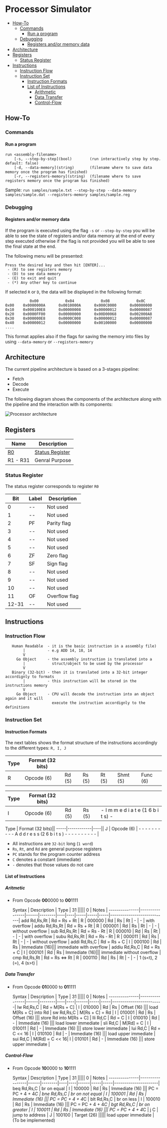 
# Processor Simulator

 - [How-To](#how-to)
   - [Commands](#commands)
     - [Run a program](#run-a-program)
   - [Debugging](#debugging)
     - [Registers and/or memory data](#registers-and-or-memory-data)
 - [Architecture](#architecture)
 - [Registers](#registers)
   - [Status Register](#status-register)
 - [Instructions](#instructions)
   - [Instruction Flow](#instruction-flow)
   - [Instruction Set](#instruction-set)
      - [Instruction Formats](#instruction-formats)
      - [List of Instructions](#list-of-instructions)
         - [Arithmetic](#list-of-instructions)
         - [Data Transfer](#data-transfer)
         - [Control-Flow](#control-flow)

## How-To

### Commands

#### Run a program

```
run <assembly-filename>
    [-s, --step-by-step](bool)        (run interactively step by step. default: false)
    [-d, --data-memory](string)       (filename where to save data memory once the program has finished)
    [-r, --registers-memory](string)  (filename where to save registers memory once the program has finished)
```
Sample: `run samples/sample.txt --step-by-step --data-memory samples/sample.dat --registers-memory samples/sample.reg`

### Debugging

#### Registers and/or memory data

If the program is executed using the flag `-s` or `--step-by-step` you will be able to see the state of registers and/or data memory at the end of every step executed otherwise if the flag is not provided you will be able to see the final state at the end.

The following menu will be presented:

```
Press the desired key and then hit [ENTER]...
 - (R) to see registers memory
 - (D) to see data memory
 - (E) to exit and quit
 - (*) Any other key to continue
```

If selected `R` or `D`, the data will be displayed in the following format:

```
           0x00            0x04            0x08            0x0C
0x00    0x0000000A      0x0010000A      0x000C0000      0x00000000
0x10    0x000100E8      0x00000008      0x00000012      0x00000087
0x20    0x0000FF00      0x00000000      0x00D00068      0x002000A8
0x30    0x000000E8      0x0000C008      0x00000012      0x00000087
0x40    0x00000012      0x00000000      0x00100000      0x00000000
....
```

This format applies also if the flags for saving the memory into files by using  `--data-memory` or `--registers-memory`

## Architecture

The current pipeline architecture is based on a 3-stages pipeline:
 * Fetch
 * Decode
 * Execute
 
The following diagram shows the components of the architecture along with the pipeline and the interaction with its components:

![Processor architecture](/img/architecture.png)

## Registers

   Name                 |  Description                        |
------------------------|-------------------------------------|
 [R0](#status-register) | [Status Register](#status-register) |
 R1 - R31               | Genral Purpose                      |

### Status Register

The status register corresponds to register `R0`

 Bit   | Label |  Description   |
-------|-------|----------------|
 0     |  --   |  Not used      |
 1     |  --   |  Not used      |
 2     |  PF   |  Parity flag   |
 3     |  --   |  Not used      |
 4     |  --   |  Not used      |
 5     |  --   |  Not used      |
 6     |  ZF   |  Zero flag     |
 7     |  SF   |  Sign flag     |
 8     |  --   |  Not used      |
 9     |  --   |  Not used      |
 10    |  --   |  Not used      |
 11    |  OF   |  Overflow flag |
 12-31 |  --   |  Not used      |

## Instructions

### Instruction Flow

```
   Human Readable  - it is the basic instruction in a assembly file) 
        |          - e.g ADD 14, 18, 14
        V  
     Go Object     - the assembly instruction is translated into a
        |            struct/object to be used by the processor
        V 
   Binary (32-bit) - then it is translated into a 32-bit integer accordignly to formats
        |          - this instruction will be stored in the instructions memory
        V 
     Go Object     - CPU will decode the instruction into an object again and it will
                     execute the instruction accordignly to the definitions
```

### Instruction Set

#### Instruction Formats

 The next tables shows the format structure of the instructions accordingly to the different types: `R, I, J`

 Type | Format (32 bits)||||||
------|------------|--------|--------|--------|----------|----------|
  R   | Opcode (6) | Rd (5) | Rs (5) | Rt (5) | Shmt (5) | Func (6) |
  
 Type | Format (32 bits)||||
 -----|------------|--------|--------|----------------------------------------------------|
  I   | Opcode (6) | Rd (5) | Rs (5) | - I m m e d i a t e (1 6 b i t s) - |
  
 Type | Format (32 bits)||
 -----|------------|----||
  J   | Opcode (6) | - - - - - - - - - - A d d r e s s (2 6 b i t s ) - - - - - - - - - - |

   - All instructions are `32-bit` long (`1 word`)
   - `Rs`, `Rt`, and `Rd` are general purpose registers
   - `PC` stands for the program counter address
   - `C` denotes a constant (immediate)
   - `-` denotes that those values do not care

#### List of Instructions

##### Aritmetic
 - From Opcode **00**0000 to **00**1111
 
    Syntax     |  Description   | Type | 31              |||||            0 |         Notes              |
---------------|----------------|------|--------|----|----|-----|-----|-----|----------------------------|
add   Rd,Rs,Rt | Rd = Rs + Rt   |  R   | 000000 | Rd | Rs | Rt  |  -  |  -  | with overflow              |
addu  Rd,Rs,Rt | Rd = Rs + Rt   |  R   | 000001 | Rd | Rs | Rt  |  -  |  -  | without overflow           |
sub   Rd,Rs,Rt | Rd = Rs - Rt   |  R   | 000010 | Rd | Rs | Rt  |  -  |  -  | with overflow              |
subu  Rd,Rs,Rt | Rd = Rs - Rt   |  R   | 000011 | Rd | Rs | Rt  |  -  |  -  | without overflow           |
addi  Rd,Rs,C  | Rd = Rs + C    |  I   | 000100 | Rd | Rs | Immediate (16)||| immediate with overflow    |
addiu Rd,Rs,C  | Rd = Rs + C    |  I   | 000101 | Rd | Rs | Immediate (16)||| immediate without overflow |
cmp   Rd,Rs,Rt | Rd = Rs <=> Rt |  R   | 000110 | Rd | Rs | Rt  |  -  |  -  | 1 (s<t), 2 (=), 4 (s>t)    |
 

##### Data Transfer
 - From Opcode **01**0000 to **01**1111

    Syntax     |  Description   | Type | 31              |||||             0 |         Notes           |
---------------|----------------|------|--------|----|----|------|-----|-----|-------------------------|
lw    Rd,Rs,C  | Rd = M[Rs + C] |  I   | 010000 | Rd | Rs | Offset (16)    ||| load M[Rs + C] into Rd  |
sw    Rd,Rs,C  | M[Rs + C] = Rd |  I   | 010001 | Rd | Rs | Offset (16)    ||| store Rd into M[Rs + C] |
lli   Rd,C     | Rd = C         |  I   | 010010 | Rd | -  | Immediate (16) ||| load lower immediate    |
sli   Rd,C     | M[Rd] = C      |  I   | 010011 | Rd | -  | Immediate (16) ||| store lower immediate   |
lui   Rd,C     | Rd = C << 16   |  I   | 010100 | Rd | -  | Immediate (16) ||| load upper immediate    |
sui   Rd,C     | M[Rd] = C << 16|  I   | 010101 | Rd | -  | Immediate (16) ||| store upper immediate   |

##### Control-Flow 
 - From Opcode **10**0000 to **10**1111
 
    Syntax     |   Description   | Type | 31              |||||             0 |          Notes       |
---------------|-----------------|------|--------|----|----|------|-----|-----|----------------------|
beq  Rd,Rs,C   | br on equal     |  I   | 100000 | Rd | Rs | Immediate (16) ||| PC = PC + 4 + 4*C    |
bne  Rd,Rs,C   | br on not equal |  I   | 100001 | Rd | Rs | Immediate (16) ||| PC = PC + 4 + 4*C    |
blt  Rd,Rs,C   | br on less      |  I   | 100010 | Rd | Rs | Immediate (16) ||| PC = PC + 4 + 4*C    |
bgt  Rd,Rs,C   | br on greater   |  I   | 100011 | Rd | Rs | Immediate (16) ||| PC = PC + 4 + 4*C    |
j    C         | jump to address |  J   | 100100 |        Target (26)     ||||| load upper immediate | (To be implemented)
